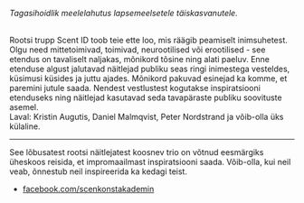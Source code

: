 *Tagasihoidlik meelelahutus lapsemeelsetele täiskasvanutele.*<br><br>

Rootsi trupp Scent ID toob teie ette loo, mis räägib peamiselt inimsuhetest. Olgu need mittetoimivad, toimivad, neurootilised või erootilised - see etendus on tavaliselt naljakas, mõnikord tõsine ning alati paeluv. Enne etenduse algust jalutavad näitlejad publiku seas ringi inimestega vesteldes, küsimusi küsides ja juttu ajades. Mõnikord pakuvad esinejad ka komme, et paremini jutule saada. Nendest vestlustest kogutakse inspiratsiooni etenduseks ning näitlejad kasutavad seda tavapäraste publiku soovituste asemel.<br>
Laval: Kristin Augutis, Daniel Malmqvist, Peter Nordstrand ja võib-olla üks külaline.

---
See lõbusatest rootsi näitlejatest koosnev trio on võtnud eesmärgiks üheskoos reisida, et impromaailmast inspiratsiooni saada. Võib-olla, kui neil veab, õnnestub neil inspireerida ka kedagi teist.<br>

- [facebook.com/scenkonstakademin](https://www.facebook.com/scenkonstakademin)
